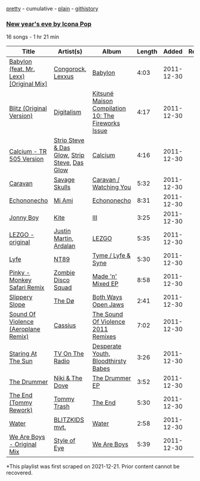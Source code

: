 [pretty](/playlists/pretty/3ukqAcaahACMyRzpkwHXew.md) - cumulative - [plain](/playlists/plain/3ukqAcaahACMyRzpkwHXew) - [githistory](https://github.githistory.xyz/mackorone/spotify-playlist-archive/blob/main/playlists/plain/3ukqAcaahACMyRzpkwHXew)

### [New year's eve by Icona Pop](https://open.spotify.com/playlist/3ukqAcaahACMyRzpkwHXew)

> 

16 songs - 1 hr 21 min

| Title | Artist(s) | Album | Length | Added | Removed |
|---|---|---|---|---|---|
| [Babylon \(feat\. Mr\. Lexx\) \[Original Mix\]](https://open.spotify.com/track/23FbLqBWLYtOPOnPyzvFkV) | [Congorock](https://open.spotify.com/artist/683obsKtbyVNhitubjOZhi), [Lexxus](https://open.spotify.com/artist/6LCFuJlEO46XKJlT3ZguIa) | [Babylon](https://open.spotify.com/album/2CiJRwY2gcB06NkKDLCypv) | 4:03 | 2011-12-30 |  |
| [Blitz \(Original Version\)](https://open.spotify.com/track/14Ajf8Z3GTW5tYH5vSmqdn) | [Digitalism](https://open.spotify.com/artist/2fBURuq7FrlH6z5F92mpOl) | [Kitsuné Maison Compilation 10: The Fireworks Issue](https://open.spotify.com/album/52wXLwg5deZ9txzo0r0z45) | 4:17 | 2011-12-30 |  |
| [Calcium \- TR 505 Version](https://open.spotify.com/track/0oCHfVzp88jM0arCXuOT5U) | [Strip Steve & Das Glow](https://open.spotify.com/artist/3VtCirkS34eL8Zaq2VyDYD), [Strip Steve](https://open.spotify.com/artist/1YKFD3qeH0TeGJcvVRDSJT), [Das Glow](https://open.spotify.com/artist/1R9rea1GnPSUtmjlu1RZHt) | [Calcium](https://open.spotify.com/album/7jzy2VTYkWtOWq3BPbC9mX) | 4:16 | 2011-12-30 |  |
| [Caravan](https://open.spotify.com/track/1K5DYHhSBITWUU8MRmrcTN) | [Savage Skulls](https://open.spotify.com/artist/7xlK7aPJVv1bFCMzgNJg2S) | [Caravan / Watching You](https://open.spotify.com/album/28RtcHo6FNybeRqioZOkfI) | 5:32 | 2011-12-30 |  |
| [Echononecho](https://open.spotify.com/track/7zetEJvTZuKvaC2mz52DLN) | [Mi Ami](https://open.spotify.com/artist/0ESDdrwfAvy5AfTSTksBEH) | [Echononecho](https://open.spotify.com/album/63lv2c0NpkFiPt9WjhZyZE) | 8:31 | 2011-12-30 |  |
| [Jonny Boy](https://open.spotify.com/track/1BxPyDhI6QKq6qcr2MBwhu) | [Kite](https://open.spotify.com/artist/0nhhoDCycjsJVHS8sk4vzW) | [III](https://open.spotify.com/album/4Ye7QdnlUfCx9F7DM3JT24) | 3:25 | 2011-12-30 |  |
| [LEZGO \- original](https://open.spotify.com/track/73Sex9eTfZ78gz6O2SVugh) | [Justin Martin](https://open.spotify.com/artist/4FN8WHqUbwkd97WEjoCu7B), [Ardalan](https://open.spotify.com/artist/21j2G9IPn9QLHII7faCOsw) | [LEZGO](https://open.spotify.com/album/3nkWksOsPaQBZLEjtds1v2) | 5:35 | 2011-12-30 |  |
| [Lyfe](https://open.spotify.com/track/3FseVmQ8mZgYun8JUPhKb5) | [NT89](https://open.spotify.com/artist/7rGueFaPcsm0FFAt9J7WYJ) | [Tyme / Lyfe & Syne](https://open.spotify.com/album/36BIOWf3rT8tCdclDb6GC7) | 5:30 | 2011-12-30 |  |
| [Pinky \- Monkey Safari Remix](https://open.spotify.com/track/6fHx3cPXMCTAt4CtR03V5A) | [Zombie Disco Squad](https://open.spotify.com/artist/3dHW5v3wOdq67nyjMT9TCN) | [Made 'n' Mixed EP](https://open.spotify.com/album/6bdZvcBCr1vb4OWG6ypvTY) | 8:58 | 2011-12-30 |  |
| [Slippery Slope](https://open.spotify.com/track/0XFx1csLx2KlGp9No1iCfc) | [The Dø](https://open.spotify.com/artist/2mcNCn1qbZUQ3J9KHapUxj) | [Both Ways Open Jaws](https://open.spotify.com/album/7CDvibYA9VE63MYupv4lMi) | 2:41 | 2011-12-30 |  |
| [Sound Of Violence \(Aeroplane Remix\)](https://open.spotify.com/track/15l8jWsRuvTEOSGJ1PZsQ4) | [Cassius](https://open.spotify.com/artist/4sf3QZW8a3xZ14IGsOAzoy) | [The Sound Of Violence 2011 Remixes](https://open.spotify.com/album/4hF02NXCevEe3W3Wb77Txm) | 7:02 | 2011-12-30 |  |
| [Staring At The Sun](https://open.spotify.com/track/0X4mNdzsin7NMm72b6ND1I) | [TV On The Radio](https://open.spotify.com/artist/3HJIB8sYPyxrFGuwvKXSLR) | [Desperate Youth, Bloodthirsty Babes](https://open.spotify.com/album/76XQSGpf3sPBgnAX0iVEr1) | 3:26 | 2011-12-30 |  |
| [The Drummer](https://open.spotify.com/track/0Sq40SxCrgsTg2kvmG7xbe) | [Niki & The Dove](https://open.spotify.com/artist/4hiLNlqr4vQdiuo1aQKSXS) | [The Drummer EP](https://open.spotify.com/album/2NYJNvqJ0OFFM1ByCndEfA) | 3:52 | 2011-12-30 |  |
| [The End \(Tommy Rework\)](https://open.spotify.com/track/0DV2c6VIrGQqcQd3vfXUSq) | [Tommy Trash](https://open.spotify.com/artist/1tBU8jUEdVR3mqSsAqEGfD) | [The End](https://open.spotify.com/album/75sjZfqAsLO1C70V4vEuAd) | 5:30 | 2011-12-30 |  |
| [Water](https://open.spotify.com/track/1XwznTIw8y5Dr3KxTjNBRb) | [BLITZKIDS mvt.](https://open.spotify.com/artist/5iS6BAmqf7kGxcdyhxNAa5) | [Water](https://open.spotify.com/album/7AeBnuDLPRI1vHsPyoT3dI) | 2:58 | 2011-12-30 |  |
| [We Are Boys \- Original Mix](https://open.spotify.com/track/0MS5nOlDiLfp5oZNt25dLt) | [Style of Eye](https://open.spotify.com/artist/5jXlKEXCqcJ7eHKJrFCFl9) | [We Are Boys](https://open.spotify.com/album/606FvVqRzDqHjpE0nl37rb) | 5:39 | 2011-12-30 |  |

\*This playlist was first scraped on 2021-12-21. Prior content cannot be recovered.
